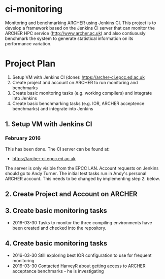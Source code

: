 # ci-monitoring #

Monitoring and benchmarking ARCHER using Jenkins CI. This project is to develop a framework based on the Jenkins CI server that can monitor the ARCHER HPC service (http://www.archer.ac.uk) and also contiuously benchmark the system to generate statistical information on its performance variation.

# Project Plan #

1. Setup VM with Jenkins CI (done): https://archer-ci.epcc.ed.ac.uk
2. Create project and account on ARCHER to run monitoring and benchmarks
3. Create basic monitoring tasks (e.g. working compilers) and integrate into Jenkins
4. Create basic benchmarking tasks (e.g. IOR, ARCHER acceptence benchmarks) and integrate into Jenkins

## 1. Setup VM with Jenkins CI ##

### February 2016 ###

This has been done. The CI server can be found at:

* https://archer-ci.epcc.ed.ac.uk

The server is only visible from the EPCC LAN. Account requests on Jenkins should go to Andy Turner. The initial test tasks run in Andy's personal ARCHER account. This needs to be changed by implementing step 2. below.

## 2. Create Project and Account on ARCHER ##

## 3. Create basic monitoring tasks ##

* 2016-03-30 Tasks to monitor the three compiling environments have been created and checked into the repository.

## 4. Create basic monitoring tasks ##

* 2016-03-30 Still exploring best IOR configuration to use for frequent monitoring
* 2016-03-30 Contacted HarveyR about getting access to ARCHER acceptance benchmarks - he is investigating
